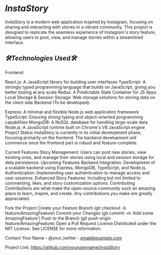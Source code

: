 # *_InstaStory_*
InstaStory is a modern web application inspired by Instagram, focusing on sharing and interacting with stories in a vibrant community. This project is designed to replicate the seamless experience of Instagram's story feature, allowing users to post, view, and manage stories within a streamlined interface.

## *_🛠️Technologies Used🛠️_*
Frontend:

React.js: A JavaScript library for building user interfaces
TypeScript: A strongly typed programming language that builds on JavaScript, giving you better tooling at any scale
Redux: A Predictable State Container for JS Apps
Local Storage & Session Storage: Web storage solutions for storing data on the client side
Backend (To be developed):

Express: A minimal and flexible Node.js web application framework
TypeScript: Ensuring strong typing and object-oriented programming capabilities
MongoDB: A NoSQL database for handling large-scale data
Node.js: A JavaScript runtime built on Chrome's V8 JavaScript engine
Project Status
InstaStory is currently in its initial development phase, focusing primarily on the frontend. The backend development will commence once the frontend part is robust and feature-complete.

Current Features
Story Management: Users can post new stories, view existing ones, and manage their stories using local and session storage for data persistence.
Upcoming Features
Backend Integration: Development of a scalable backend using Express, MongoDB, TypeScript, and Node.js.
Authentication: Implementing user authentication to manage access and user sessions.
Enhanced Story Features: Including but not limited to commenting, likes, and story customization options.
Contributing
Contributions are what make the open-source community such an amazing place to learn, inspire, and create. Any contributions you make are greatly appreciated.

Fork the Project
Create your Feature Branch (git checkout -b feature/AmazingFeature)
Commit your Changes (git commit -m 'Add some AmazingFeature')
Push to the Branch (git push origin feature/AmazingFeature)
Open a Pull Request
License
Distributed under the MIT License. See LICENSE for more information.

Contact
Your Name - @your_twitter - email@example.com

Project Link: https://github.com/yourusername/InstaStory

